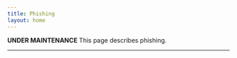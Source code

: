 ```yaml
---
title: Phishing
layout: home
---
```


**********UNDER MAINTENANCE**********
This page describes phishing.

----